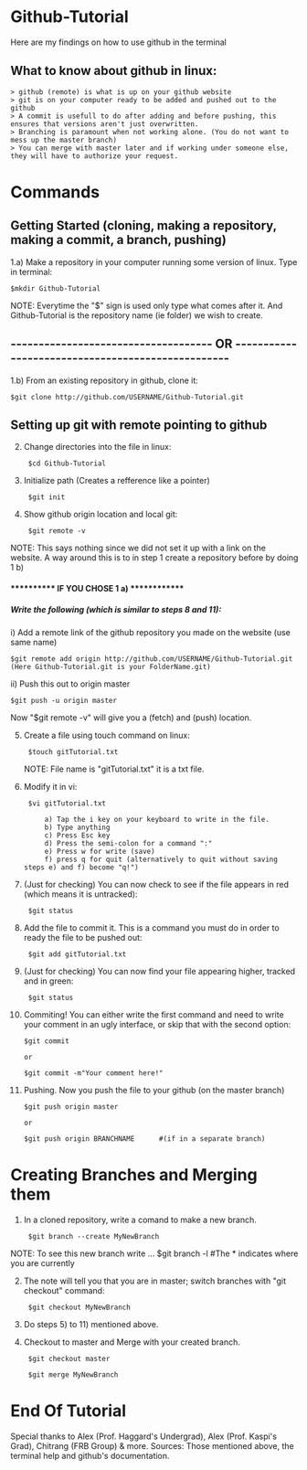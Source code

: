 # Github-Tutorial
Here are my findings on how to use github in the terminal


## What to know about github in linux:

	> github (remote) is what is up on your github website
	> git is on your computer ready to be added and pushed out to the github
	> A commit is usefull to do after adding and before pushing, this ensures that versions aren't just overwritten.
	> Branching is paramount when not working alone. (You do not want to mess up the master branch)
	> You can merge with master later and if working under someone else, they will have to authorize your request.


# Commands

## Getting Started (cloning, making a repository, making a commit, a branch, pushing)
	
1.a) Make a repository in your computer running some version of linux. Type in terminal:

	$mkdir Github-Tutorial

NOTE: Everytime the "$" sign is used only type what comes after it. And Github-Tutorial is the repository name (ie folder) we wish to create.

## ------------------------------------ OR --------------------------------------------------

1.b) From an existing repository in github, clone it:

	$git clone http://github.com/USERNAME/Github-Tutorial.git
    
## Setting up git with remote pointing to github

2) Change directories into the file in linux:

		$cd Github-Tutorial

3) Initialize path (Creates a refference like a pointer)

		$git init

4) Show github origin location and local git:

		$git remote -v

NOTE: This says nothing since we did not set it up with a link on the website.
	    A way around this is to in step 1 create a repository before by doing 1 b)
			
####                  ********** IF YOU CHOSE 1 a) ************

##### Write the following (which is similar to steps 8 and 11):


   i) Add a remote link of the github repository you made on the website (use same name)
		
	$git remote add origin http://github.com/USERNAME/Github-Tutorial.git   (Here Github-Tutorial.git is your FolderName.git)

   ii) Push this out to origin master

	$git push -u origin master

Now "$git remote -v" will give you a (fetch) and (push) location.
		

5) Create a file using touch command on linux:

		$touch gitTutorial.txt
	NOTE: File name is "gitTutorial.txt" it is a txt file.

6) Modify it in vi:

		$vi gitTutorial.txt
		
			a) Tap the i key on your keyboard to write in the file.
			b) Type anything
			c) Press Esc key
			d) Press the semi-colon for a command ":"
			e) Press w for write (save)
			f) press q for quit (alternatively to quit without saving steps e) and f) become "q!")

7) (Just for checking) You can now check to see if the file appears in red (which means it is untracked):

		$git status

8) Add the file to commit it. This is a command you must do in order to ready the file to be pushed out:

		$git add gitTutorial.txt

9) (Just for checking) You can now find your file appearing higher, tracked and in green:

		$git status

10) Commiting! You can either write the first command and need to write your comment in an ugly interface, or skip that with the second option:
		
		$git commit 

		or
  
		$git commit -m"Your comment here!"

11) Pushing. Now you push the file to your github (on the master branch)

		$git push origin master
    
		or
    
		$git push origin BRANCHNAME      #(if in a separate branch)

# Creating Branches and Merging them

1) In a cloned repository, write a comand to make a new branch.
		
		$git branch --create MyNewBranch

NOTE: To see this new branch write ... $git branch -l  #The * indicates where you are currently

2) The note will tell you that you are in master; switch branches with "git checkout" command:

		$git checkout MyNewBranch

3) Do steps 5) to 11) mentioned above.
	
4) Checkout to master and Merge with your created branch.

		$git checkout master

		$git merge MyNewBranch

# End Of Tutorial

  Special thanks to Alex (Prof. Haggard's Undergrad), Alex (Prof. Kaspi's Grad), Chitrang (FRB Group) & more.
	Sources: Those mentioned above, the terminal help and github's documentation. 
